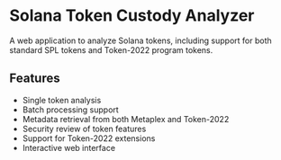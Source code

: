 # Solana Token Custody Analyzer

A web application to analyze Solana tokens, including support for both standard SPL tokens and Token-2022 program tokens.

## Features

- Single token analysis
- Batch processing support
- Metadata retrieval from both Metaplex and Token-2022
- Security review of token features
- Support for Token-2022 extensions
- Interactive web interface
